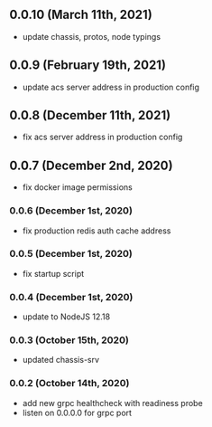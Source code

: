 ## 0.0.10 (March 11th, 2021)

- update chassis, protos, node typings

## 0.0.9 (February 19th, 2021)

- update acs server address in production config

## 0.0.8 (December 11th, 2021)

- fix acs server address in production config

## 0.0.7 (December 2nd, 2020)

- fix docker image permissions

### 0.0.6 (December 1st, 2020)

- fix production redis auth cache address

### 0.0.5 (December 1st, 2020)

- fix startup script

### 0.0.4 (December 1st, 2020)

- update to NodeJS 12.18

### 0.0.3 (October 15th, 2020)

- updated chassis-srv

### 0.0.2 (October 14th, 2020)

- add new grpc healthcheck with readiness probe
- listen on 0.0.0.0 for grpc port
